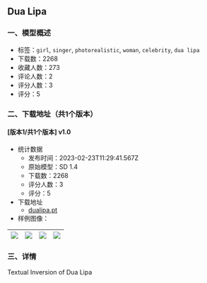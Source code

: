 ## Dua Lipa
### 一、模型概述

- 标签：`girl`, `singer`, `photorealistic`, `woman`, `celebrity`, `dua lipa`
- 下载数：2268
- 收藏人数：273
- 评论人数：2
- 评分人数：3
- 评分：5

### 二、下载地址（共1个版本）

#### [版本1/共1个版本] v1.0

- 统计数据
  - 发布时间：2023-02-23T11:29:41.567Z
  - 原始模型：SD 1.4
  - 下载数：2268
  - 评分人数：3
  - 评分：5
- 下载地址
  - [dualipa.pt](https://civitai.com/api/download/models/14274)
- 样例图像：

| <img src="https://image.civitai.com/xG1nkqKTMzGDvpLrqFT7WA/db141af4-2cae-42a2-4755-6bae812e0400/width=450/138992.jpeg" /> | <img src="https://image.civitai.com/xG1nkqKTMzGDvpLrqFT7WA/8b840c8a-ebd5-488f-5b6b-c22352e7e000/width=450/138997.jpeg" /> | <img src="https://image.civitai.com/xG1nkqKTMzGDvpLrqFT7WA/84b3430a-50e3-4546-42b9-67e2ecfedd00/width=450/138996.jpeg" /> | <img src="https://image.civitai.com/xG1nkqKTMzGDvpLrqFT7WA/237804eb-f6f9-4cbd-4043-9b3529589e00/width=450/138995.jpeg" /> |
| ---- | ---- | ---- | ---- |


### 三、详情
<p>Textual Inversion of Dua Lipa</p>